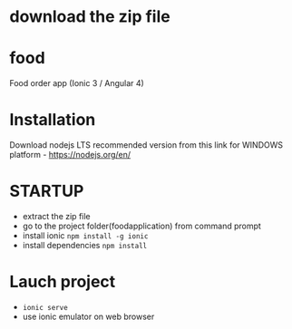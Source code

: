 # download the zip file

# food
Food order app (Ionic 3 / Angular 4)

# Installation
Download nodejs LTS recommended version from this link for WINDOWS platform - https://nodejs.org/en/

# STARTUP
- extract the zip file
- go to the project folder(foodapplication) from command prompt
- install ionic `npm install -g ionic`
- install dependencies `npm install`

# Lauch project
- `ionic serve`
- use ionic emulator on web browser

